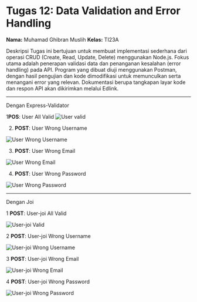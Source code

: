 # Tugas 12: Data Validation and Error Handling

**Nama:** Muhamad Ghibran Muslih
**Kelas:** TI23A

Deskripsi
Tugas ini bertujuan untuk membuat implementasi sederhana dari operasi CRUD (Create, Read, Update, Delete) menggunakan Node.js. Fokus utama adalah penerapan validasi data dan penanganan kesalahan (error handling) pada API. Program yang dibuat diuji menggunakan Postman, dengan hasil pengujian dan kode dimodifikasi untuk memunculkan serta menangani error yang relevan. Dokumentasi berupa tangkapan layar kode dan respon API akan dikirimkan melalui Edlink.

---
Dengan Express-Validator

1**POS**: User All Valid
![User valid](https://github.com/user-attachments/assets/90325450-f93a-4a83-bcde-fce6c3268e25)


2. **POST**: User Wrong Username


![User Wrong Username](https://github.com/user-attachments/assets/13fd5ebf-57f7-49a6-9e03-b35315b20e06)

3. **POST**: User Wrong Email


![User Wrong Email](https://github.com/user-attachments/assets/e498d1ee-63db-47b8-abe0-d7f965319bb9)

4. **POST**: User Wrong Password


![User Wrong Password](https://github.com/user-attachments/assets/e8c3e3db-f8a7-43db-b664-1269dc91eec4)

---
Dengan Joi

1 **POST**: User-joi All Valid


![User-joi Valid](https://github.com/user-attachments/assets/7be1937b-923a-4d5c-a18e-1d5d0e7c21a9)

2 **POST**: User-joi Wrong Username

![User-joi Wrong Username](https://github.com/user-attachments/assets/7bdd1c16-ef28-49f3-bada-2cc6efa13079)



3 **POST**: User-joi Wrong Email

![User-joi Wrong Email](https://github.com/user-attachments/assets/34063c18-a8af-4a75-993d-298104c3b228)



4 **POST**: User-joi Wrong Password

![User-joi Wrong Password](https://github.com/user-attachments/assets/906612e9-ca57-44e2-b211-fa2e5163f543)



